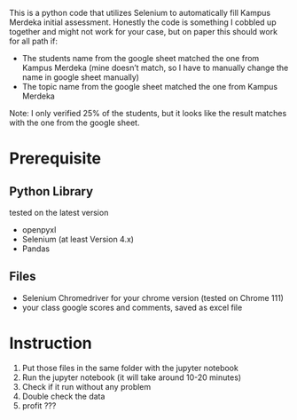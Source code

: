 This is a python code that utilizes Selenium to automatically fill Kampus Merdeka initial assessment. Honestly the code is something I cobbled up together and might not work for your case, but on paper this should work for all path if:
- The students name from the google sheet matched the one from Kampus Merdeka (mine doesn’t match, so I have to manually change the name in google sheet manually)
- The topic name from the google sheet matched the one from Kampus Merdeka

Note: I only verified 25% of the students, but it looks like the result matches with the one from the google sheet.

# Prerequisite
## Python Library
tested on the latest version
- openpyxl
- Selenium (at least Version 4.x)
- Pandas
## Files
- Selenium Chromedriver for your chrome version (tested on Chrome 111)
- your class google scores and comments, saved as excel file

# Instruction
1. Put those files in the same folder with the jupyter notebook
2. Run the jupyter notebook (it will take around 10-20 minutes)
3. Check if it run without any problem
4. Double check the data
5. profit ???


